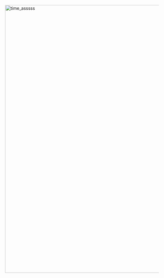 <img width="1918" height="877" alt="time_asssss" src="https://github.com/user-attachments/assets/32218e32-48f4-46e2-b895-15ae0520621c" />
